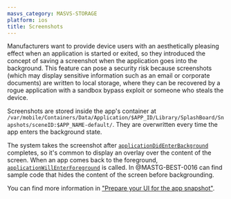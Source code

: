```yaml
---
masvs_category: MASVS-STORAGE
platform: ios
title: Screenshots
---
```


Manufacturers want to provide device users with an aesthetically pleasing effect when an application is started or exited, so they introduced the concept of saving a screenshot when the application goes into the background. This feature can pose a security risk because screenshots (which may display sensitive information such as an email or corporate documents) are written to local storage, where they can be recovered by a rogue application with a sandbox bypass exploit or someone who steals the device.

Screenshots are stored inside the app's container at
`/var/mobile/Containers/Data/Application/$APP_ID/Library/SplashBoard/Snapshots/sceneID:$APP_NAME-default/`. They are overwritten every time the app enters the background state.

The system takes the screenshot after [`applicationDidEnterBackground`](https://developer.apple.com/documentation/uikit/uiapplicationdelegate/applicationdidenterbackground(_:)) completes, so it's common to display an overlay over the content of the screen. When an app comes back to the foreground, [`applicationWillEnterForeground`](https://developer.apple.com/documentation/uikit/uiapplicationdelegate/applicationwillenterforeground(_:)) is called. In @MASTG-BEST-0016 can find sample code that hides the content of the screen before backgrounding.

You can find more information in ["Prepare your UI for the app snapshot"](https://developer.apple.com/documentation/uikit/preparing-your-ui-to-run-in-the-background#Prepare-your-UI-for-the-app-snapshot).
